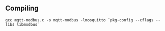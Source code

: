 ## Compiling

```
gcc mqtt-modbus.c -o mqtt-modbus -lmosquitto `pkg-config --cflags --libs libmodbus`
```
